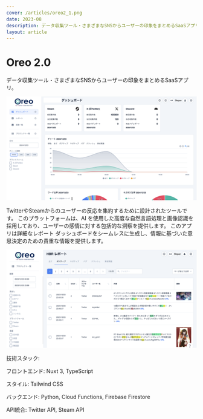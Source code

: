 ```yaml
---
cover: /articles/oreo2_1.png
date: 2023-08
description: データ収集ツール・さまざまなSNSからユーザーの印象をまとめるSaaSアプリ
layout: article
---
```


# Oreo 2.0

データ収集ツール・さまざまなSNSからユーザーの印象をまとめるSaaSアプリ。

<img src="/articles/oreo2_1.png" width="100%" height="50%">

TwitterやSteamからのユーザーの反応を集約するために設計されたツールです。 このプラットフォームは、AI を使用した高度な自然言語処理と画像認識を採用しており、ユーザーの感情に対する包括的な洞察を提供します。 このアプリは詳細なレポート ダッシュボードをシームレスに生成し、情報に基づいた意思決定のための貴重な情報を提供します。

<img src="/articles/oreo2_2.png" width="100%" height="50%">

技術スタック:

フロントエンド: Nuxt 3, TypeScript

スタイル: Tailwind CSS

バックエンド: Python, Cloud Functions, Firebase Firestore

API統合: Twitter API, Steam API
